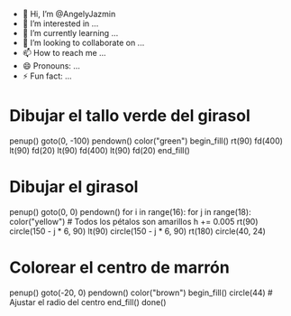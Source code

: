 - 👋 Hi, I’m @AngelyJazmin
- 👀 I’m interested in ...
- 🌱 I’m currently learning ...
- 💞️ I’m looking to collaborate on ...
- 📫 How to reach me ...
- 😄 Pronouns: ...
- ⚡ Fun fact: ...

<!---
AngelyJazmin/AngelyJazmin is a ✨ special ✨ repository because its `README.md` (this file) appears on your GitHub profile.
You can click the Preview link to take a look at your changes.
--->
# Dibujar el tallo verde del girasol
penup()
goto(0, -100)
pendown()
color("green")
begin_fill()
rt(90)
fd(400)
lt(90)
fd(20)
lt(90)
fd(400)
lt(90)
fd(20)
end_fill()
# Dibujar el girasol
penup()
goto(0, 0)
pendown()
for i in range(16):
    for j in range(18):
        color("yellow")  # Todos los pétalos son amarillos
        h += 0.005
        rt(90)
        circle(150 - j * 6, 90)
        lt(90)
        circle(150 - j * 6, 90)
        rt(180)
    circle(40, 24)
# Colorear el centro de marrón
penup()
goto(-20, 0)
pendown()
color("brown")
begin_fill()
circle(44)  # Ajustar el radio del centro
end_fill()
done()
